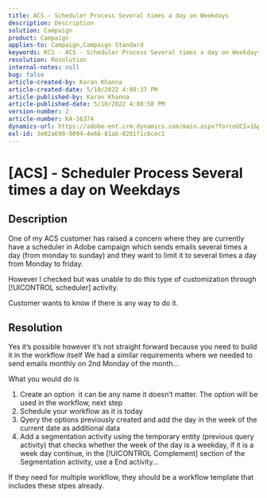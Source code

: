 ```yaml
---
title: ACS - Scheduler Process Several times a day on Weekdays
description: Description
solution: Campaign
product: Campaign
applies-to: Campaign,Campaign Standard
keywords: KCS - ACS - Scheduler Process Several times a day on Weekdays
resolution: Resolution
internal-notes: null
bug: false
article-created-by: Karan Khanna
article-created-date: 5/10/2022 4:08:37 PM
article-published-by: Karan Khanna
article-published-date: 5/10/2022 4:08:58 PM
version-number: 2
article-number: KA-16374
dynamics-url: https://adobe-ent.crm.dynamics.com/main.aspx?forceUCI=1&pagetype=entityrecord&etn=knowledgearticle&id=e4266a6e-7bd0-ec11-a7b5-00224809c556
exl-id: 3e02a698-9094-4e66-81ab-8201f1c6cec1
---
```

# [ACS] - Scheduler Process Several times a day on Weekdays

## Description


One of my ACS customer has raised a concern where they are currently have a scheduler in Adobe campaign which sends emails several times a day (from monday to sunday) and they want to limit it to several times a day from Monday to friday.

However I checked but was unable to do this type of customization through [!UICONTROL scheduler] activity.

Customer wants to know if there is any way to do it.


## Resolution


Yes it’s possible however it’s not straight forward because you need to build it in the workflow itself We had a similar requirements where we needed to send emails monthly on 2nd Monday of the month…

What you would do is

1. Create an option  it can be any name it doesn’t matter. The option will be used in the workflow, next step
2. Schedule your workflow as it is today
3. Qyery the options previously created and add the day in the week of the current date as additional data
4. Add a segmentation activity using the temporary entity (previous query activity) that checks whether the week of the day is a weekday, if it is a week day continue, in the [!UICONTROL Complement] section of the Segmentation activity, use a End activity…




If they need for multiple workflow, they should be a workflow template that includes these stpes already.
